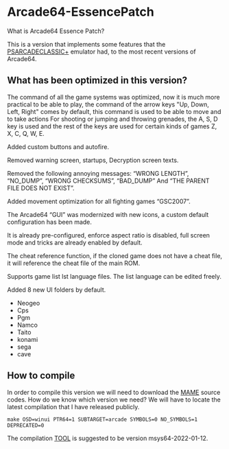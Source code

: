 # Arcade64-EssencePatch
What is Arcade64 Essence Patch?

This is a version that implements some features that the [PSARCADECLASSIC+](https://github.com/Gaston900/PSArcadeClassic) emulator had, to the most recent versions of Arcade64.

What has been optimized in this version?
---------------------------------------
The command of all the game systems was optimized, now it is much more practical to be able to play, the command of the arrow keys "Up, Down, Left, Right" comes by default, this command is used to be able to move and to take actions For shooting or jumping and throwing grenades, the A, S, D key is used and the rest of the keys are used for certain kinds of games Z, X, C, Q, W, E.

Added custom buttons and autofire.

Removed warning screen, startups, Decryption screen texts.

Removed the following annoying messages: “WRONG LENGTH”, “NO_DUMP”, “WRONG CHECKSUMS”, “BAD_DUMP” And “THE PARENT FILE DOES NOT EXIST”.

Added movement optimization for all fighting games “GSC2007”.

The Arcade64 “GUI” was modernized with new icons, a custom default configuration has been made.

It is already pre-configured, enforce aspect ratio is disabled, full screen mode and tricks are already enabled by default.

The cheat reference function, if the cloned game does not have a cheat file, it will reference the cheat file of the main ROM.

Supports game list lst language files. The list language can be edited freely.

Added 8 new UI folders by default.
 * Neogeo
 * Cps
 * Pgm
 * Namco
 * Taito
 * konami
 * sega
 * cave

How to compile
---------------------------------------
In order to compile this version we will need to download the [MAME](https://developer.apple.com/xcode/]https://github.com/mamedev/mame/releases) source codes. How do we know which version we need? We will have to locate the latest compilation that I have released publicly.

```
make OSD=winui PTR64=1 SUBTARGET=arcade SYMBOLS=0 NO_SYMBOLS=1 DEPRECATED=0
```

The compilation [TOOL](https://github.com/mamedev/buildtools/releases) is suggested to be version msys64-2022-01-12.
